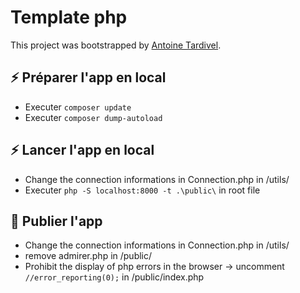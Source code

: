 # Template php

This project was bootstrapped by [Antoine Tardivel](https://www.antoinetardivel.com/).

## ⚡️ Préparer l'app en local

* Executer `composer update`
* Executer `composer dump-autoload`

## ⚡️ Lancer l'app en local 

* Change the connection informations in Connection.php in /utils/
* Executer `php -S localhost:8000 -t .\public\` in root file

## 💨 Publier l'app

* Change the connection informations in Connection.php in /utils/
* remove admirer.php in /public/
* Prohibit the display of php errors in the browser -> uncomment `//error_reporting(0);` in /public/index.php